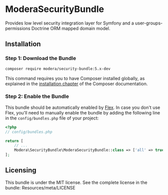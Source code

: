 # ModeraSecurityBundle

Provides low level security integration layer for Symfony and a user-groups-permissions Doctrine ORM mapped domain model.

## Installation

### Step 1: Download the Bundle

``` bash
composer require modera/security-bundle:5.x-dev
```

This command requires you to have Composer installed globally, as explained
in the [installation chapter](https://getcomposer.org/doc/00-intro.md) of the Composer documentation.

### Step 2: Enable the Bundle

This bundle should be automatically enabled by [Flex](https://symfony.com/doc/current/setup/flex.html).
In case you don't use Flex, you'll need to manually enable the bundle by
adding the following line in the `config/bundles.php` file of your project:

``` php
<?php
// config/bundles.php

return [
    // ...
    Modera\SecurityBundle\ModeraSecurityBundle::class => ['all' => true],
];
```

## Licensing

This bundle is under the MIT license. See the complete license in the bundle:
Resources/meta/LICENSE
